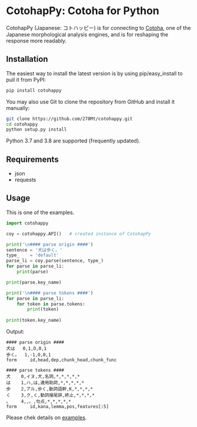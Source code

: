 

CotohapPy: Cotoha for Python
=========

CotohapPy (Japanese: コトハッピー) is for connecting to [Cotoha](https://api.ce-cotoha.com/contents/), one of the Japanese morphological analysis engines, and is for reshaping the response more readably.

Installation
------------

The easiest way to install the latest version is by using pip/easy_install to pull it from PyPI:

```bash
pip install cotohappy
```

You may also use Git to clone the repository from GitHub and install it manually:

```bash
git clone https://github.com/278Mt/cotohappy.git
cd cotohappy
python setup.py install
```

Python 3.7 and 3.8 are supported (frequently updated).

Requirements
------------

* json
* requests

Usage
-----

This is one of the examples.

```python
import cotohappy

coy = cotohappy.API()   # created instance of CotohapPy

print('\n#### parse origin ####')
sentence = '犬は歩く。'
type_    = 'default'
parse_li = coy.parse(sentence, type_)
for parse in parse_li:
    print(parse)

print(parse.key_name)

print('\n#### parse tokens ####')
for parse in parse_li:
    for token in parse.tokens:
        print(token)
        
print(token.key_name)
```

Output:

```
#### parse origin ####
犬は	 0,1,D,0,1
歩く。	 1,-1,O,0,1
form     id,head,dep,chunk_head,chunk_func

#### parse tokens ####
犬	 0,イヌ,犬,名詞,*,*,*,*,*
は	 1,ハ,は,連用助詞,*,*,*,*,*
歩	 2,アル,歩く,動詞語幹,K,*,*,*,*
く	 3,ク,く,動詞接尾辞,終止,*,*,*,*
。	 4,,。,句点,*,*,*,*,*
form     id,kana,lemma,pos,features[:5]
```



Please chek details on [examples](https://github.com/278Mt/cotohappy/tree/master/examples).
